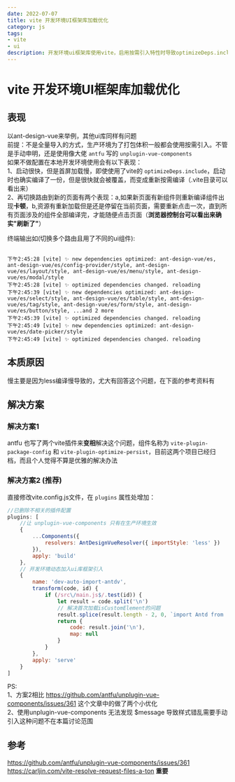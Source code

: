 ```yaml
---
date: 2022-07-07
title: vite 开发环境UI框架库加载优化
category: js
tags:
- vite
- ui
description: 开发环境ui框架库使用vite，启用按需引入特性时导致optimizeDeps.include失效
---
```

# vite 开发环境UI框架库加载优化

## 表现
以ant-design-vue来举例，其他ui库同样有问题  
前提：不是全量导入的方式，生产环境为了打包体积一般都会使用按需引入。不管是手动申明，还是使用像大佬 `antfu` 写的 `unplugin-vue-components`   
如果不做配置在本地开发环境使用会有以下表现：   
  1、启动很快，但是首屏加载慢，即使使用了vite的 `optimizeDeps.include`，启动时也确实编译了一份，但是很快就会被覆盖，而变成重新按需编译（.vite目录可以看出来）  
  2、再切换路由到新的页面有两个表现：a,如果新页面有新组件则重新编译组件出现**卡顿**，b,资源有重新加载但是还是停留在当前页面，需要重新点击一次，直到所有页面涉及的组件全部编译完，才能随便点击页面（**浏览器控制台可以看出来确实"刷新了"**）

终端输出如(切换多个路由且用了不同的ui组件):
```text

下午2:45:28 [vite] ✨ new dependencies optimized: ant-design-vue/es, ant-design-vue/es/config-provider/style, ant-design-vue/es/layout/style, ant-design-vue/es/menu/style, ant-design-vue/es/modal/style
下午2:45:28 [vite] ✨ optimized dependencies changed. reloading
下午2:45:39 [vite] ✨ new dependencies optimized: ant-design-vue/es/select/style, ant-design-vue/es/table/style, ant-design-vue/es/tag/style, ant-design-vue/es/form/style, ant-design-vue/es/button/style, ...and 2 more
下午2:45:39 [vite] ✨ optimized dependencies changed. reloading
下午2:45:49 [vite] ✨ new dependencies optimized: ant-design-vue/es/date-picker/style
下午2:45:49 [vite] ✨ optimized dependencies changed. reloading

```
## 本质原因
慢主要是因为less编译慢导致的，尤大有回答这个问题，在下面的参考资料有

## 解决方案

### 解决方案1
antfu 也写了两个vite插件来**变相**解决这个问题，组件名称为 `vite-plugin-package-config` 和 `vite-plugin-optimize-persist`，目前这两个项目已经归档，而且个人觉得不算是优雅的解决办法

### 解决方案2 (推荐)
直接修改vite.config.js文件，在 `plugins` 属性处增加：
```js
//已删除不相关的插件配置
plugins: [
    //让 unplugin-vue-components 只有在生产环境生效
    {
        ...Components({
            resolvers: AntDesignVueResolver({ importStyle: 'less' })
        }),
        apply: 'build'
    },
    // 开发环境动态加入ui库框架引入
    {
        name: 'dev-auto-import-antdv',
        transform(code, id) {
            if (/src\/main.js$/.test(id)) {
                let result = code.split('\n')
                // 解决首次加载isCustomElement的问题
                result.splice(result.length - 2, 0, `import Antd from 'ant-design-vue';import 'ant-design-vue/dist/antd.less';app.use(Antd);`)
                return {
                    code: result.join('\n'),
                    map: null
                }
            }
        },
        apply: 'serve'
    }
]
```
PS:  
1、方案2相比 https://github.com/antfu/unplugin-vue-components/issues/361 这个文章中的做了两个小优化  
2、使用unplugin-vue-components 无法发现 $message 导致样式错乱需要手动引入这种问题不在本篇讨论范围 

## 参考
https://github.com/antfu/unplugin-vue-components/issues/361  
https://carljin.com/vite-resolve-request-files-a-ton **重要**
